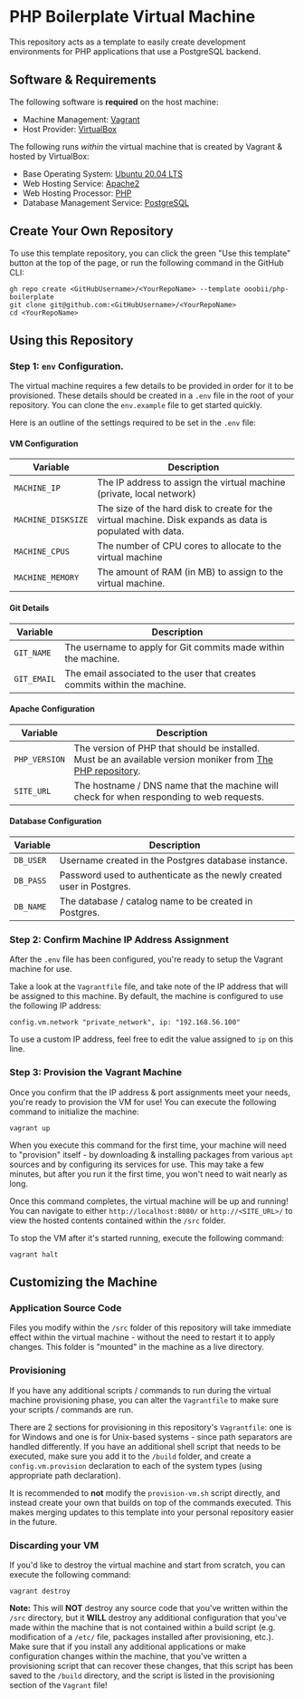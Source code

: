# PHP Boilerplate Virtual Machine
This repository acts as a template to easily create development environments for PHP applications that use a PostgreSQL backend.

## Software & Requirements
The following software is **required** on the host machine:
  - Machine Management: [Vagrant](https://www.vagrantup.com/)
  - Host Provider: [VirtualBox](https://www.virtualbox.org/)

The following runs _within_ the virtual machine that is created by Vagrant & hosted by VirtualBox:
  - Base Operating System: [Ubuntu 20.04 LTS](https://wiki.ubuntu.com/FocalFossa/ReleaseNotes?_ga=2.207412563.1314535857.1647823762-132093480.1647178546)
  - Web Hosting Service: [Apache2](https://httpd.apache.org/)
  - Web Hosting Processor: [PHP](https://www.php.net/)
  - Database Management Service: [PostgreSQL](https://www.postgresql.org/)


## Create Your Own Repository
To use this template repository, you can click the green "Use this template" button at the top of the page, or run the following command
in the GitHub CLI:
```
gh repo create <GitHubUsername>/<YourRepoName> --template ooobii/php-boilerplate
git clone git@github.com:<GitHubUsername>/<YourRepoName>
cd <YourRepoName>
```



## Using this Repository
### Step 1: `env` Configuration.
The virtual machine requires a few details to be provided in order for it to be provisioned. These details should be created in a `.env` file in the root of your repository. You can clone the `env.example` file to get started quickly.

Here is an outline of the settings required to be set in the `.env` file:
#### VM Configuration
| **Variable**       | **Description**                                                                                           |
|--------------------|-----------------------------------------------------------------------------------------------------------|
| `MACHINE_IP`       | The IP address to assign the virtual machine (private, local network)                                     |
| `MACHINE_DISKSIZE` | The size of the hard disk to create for the virtual machine. Disk expands as data is populated with data. |
| `MACHINE_CPUS`     | The number of CPU cores to allocate to the virtual machine                                                |
| `MACHINE_MEMORY`   | The amount of RAM (in MB) to assign to the virtual machine.                                               |

#### Git Details
| **Variable** | **Description**                                                           |
|--------------|---------------------------------------------------------------------------|
| `GIT_NAME`   | The username to apply for Git commits made within the machine.            |
| `GIT_EMAIL`  | The email associated to the user that creates commits within the machine. |

#### Apache Configuration
| **Variable**  | **Description**                                                                                                                                                         |
|---------------|-------------------------------------------------------------------------------------------------------------------------------------------------------------------------|
| `PHP_VERSION` | The version of PHP that should be installed. <br> Must be an available version moniker from [The PHP repository](https://launchpad.net/~ondrej/+archive/ubuntu/php).    |
| `SITE_URL`    | The hostname / DNS name that the machine will check for when responding to web requests.                                                                                |

#### Database Configuration
| **Variable** | **Description**                                                      |
|--------------|----------------------------------------------------------------------|
| `DB_USER`    | Username created in the Postgres database instance.                  |
| `DB_PASS`    | Password used to authenticate as the newly created user in Postgres. |
| `DB_NAME`    | The database / catalog name to be created in Postgres.               |


### Step 2: Confirm Machine IP Address Assignment
After the `.env` file has been configured, you're ready to setup the Vagrant machine for use.

Take a look at the `Vagrantfile` file, and take note of the IP address that will be assigned to this machine. By default, the machine is configured to use the following IP address:
```
config.vm.network "private_network", ip: "192.168.56.100"
```

To use a custom IP address, feel free to edit the value assigned to `ip` on this line.


### Step 3: Provision the Vagrant Machine
Once you confirm that the IP address & port assignments meet your needs, you're ready to provision the VM for use! You can execute the following command to initialize the machine:
```
vagrant up
```

When you execute this command for the first time, your machine will need to "provision" itself - by downloading & installing packages from various `apt` sources and by configuring its services for use. This may take a few minutes, but after you run it the first time, you won't need to wait nearly as long.

Once this command completes, the virtual machine will be up and running! You can navigate to either `http://localhost:8080/` or `http://<SITE_URL>/` to view the hosted contents contained within the `/src` folder.

To stop the VM after it's started running, execute the following command:
```
vagrant halt
```



## Customizing the Machine
### Application Source Code
Files you modify within the `/src` folder of this repository will take immediate effect within the virtual machine - without the need to restart it to apply changes. This folder is "mounted" in the machine as a live directory.


### Provisioning
If you have any additional scripts / commands to run during the virtual machine provisioning phase, you can alter the `Vagrantfile` to make sure your scripts / commands are run.

There are 2 sections for provisioning in this repository's `Vagrantfile`: one is for Windows and one is for Unix-based systems - since path separators are handled differently. If you have an additional shell script that needs to be executed, make sure you add it to the `/build` folder, and create a `config.vm.provision` declaration to each of the system types (using appropriate path declaration).

It is recommended to **not** modify the `provision-vm.sh` script directly, and instead create your own that builds on top of the commands executed. This makes merging updates to this template into your personal repository easier in the future.


### Discarding your VM
If you'd like to destroy the virtual machine and start from scratch, you can execute the following command:
```
vagrant destroy
```

**Note:** This will **NOT** destroy any source code that you've written within the `/src` directory, but it **WILL** destroy any additional configuration that you've made within the machine that is not contained within a build script (e.g. modification of a `/etc/` file, packages installed after provisioning, etc.). Make sure that if you install any additional applications or make configuration changes within the machine, that you've written a provisioning script that can recover these changes, that this script has been saved to the `/build` directory, and the script is listed in the provisioning section of the `Vagrant` file!